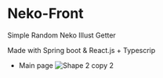# Neko-Front
Simple Random Neko Illust Getter

Made with Spring boot & React.js + Typescrip

* Main page
![Shape 2 copy 2](https://user-images.githubusercontent.com/51194584/208087119-0493891f-4ab6-410d-bebf-6df62d559f2c.png)
